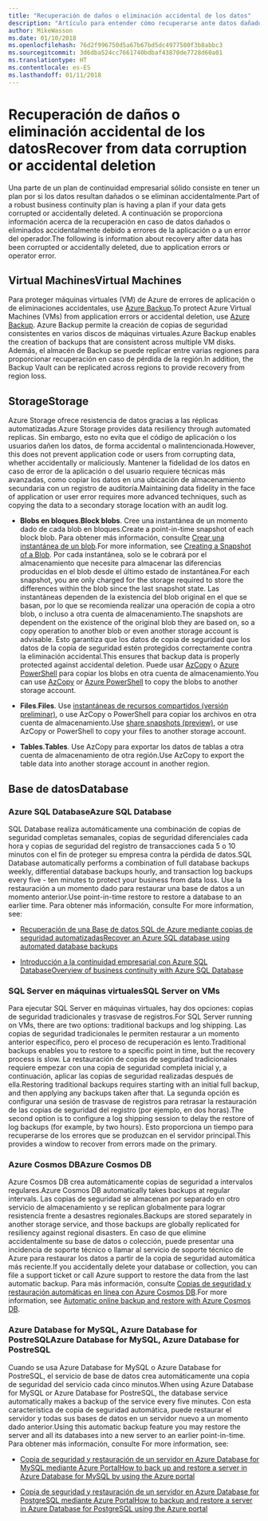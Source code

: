 ```yaml
---
title: "Recuperación de daños o eliminación accidental de los datos"
description: "Artículo para entender cómo recuperarse ante datos dañados o eliminación accidental de datos y para diseñar aplicaciones resistentes, con alta disponibilidad y con tolerancia a errores, así como para planear la recuperación ante desastres"
author: MikeWasson
ms.date: 01/10/2018
ms.openlocfilehash: 76d2f996750d5a67b67bd5dc4977580f3b8abbc3
ms.sourcegitcommit: 3d6dba524cc7661740bdbaf43870de7728d60a01
ms.translationtype: HT
ms.contentlocale: es-ES
ms.lasthandoff: 01/11/2018
---
```

# <a name="recover-from-data-corruption-or-accidental-deletion"></a><span data-ttu-id="a83d4-103">Recuperación de daños o eliminación accidental de los datos</span><span class="sxs-lookup"><span data-stu-id="a83d4-103">Recover from data corruption or accidental deletion</span></span> 

<span data-ttu-id="a83d4-104">Una parte de un plan de continuidad empresarial sólido consiste en tener un plan por si los datos resultan dañados o se eliminan accidentalmente.</span><span class="sxs-lookup"><span data-stu-id="a83d4-104">Part of a robust business continuity plan is having a plan if your data gets corrupted or accidentally deleted.</span></span> <span data-ttu-id="a83d4-105">A continuación se proporciona información acerca de la recuperación en caso de datos dañados o eliminados accidentalmente debido a errores de la aplicación o a un error del operador.</span><span class="sxs-lookup"><span data-stu-id="a83d4-105">The following is information about recovery after data has been corrupted or accidentally deleted, due to application errors or operator error.</span></span>

## <a name="virtual-machines"></a><span data-ttu-id="a83d4-106">Virtual Machines</span><span class="sxs-lookup"><span data-stu-id="a83d4-106">Virtual Machines</span></span>

<span data-ttu-id="a83d4-107">Para proteger máquinas virtuales (VM) de Azure de errores de aplicación o de eliminaciones accidentales, use [Azure Backup](/azure/backup/).</span><span class="sxs-lookup"><span data-stu-id="a83d4-107">To protect Azure Virtual Machines (VMs) from application errors or accidental deletion, use [Azure Backup](/azure/backup/).</span></span> <span data-ttu-id="a83d4-108">Azure Backup permite la creación de copias de seguridad consistentes en varios discos de máquinas virtuales.</span><span class="sxs-lookup"><span data-stu-id="a83d4-108">Azure Backup enables the creation of backups that are consistent across multiple VM disks.</span></span> <span data-ttu-id="a83d4-109">Además, el almacén de Backup se puede replicar entre varias regiones para proporcionar recuperación en caso de pérdida de la región.</span><span class="sxs-lookup"><span data-stu-id="a83d4-109">In addition, the Backup Vault can be replicated across regions to provide recovery from region loss.</span></span>

## <a name="storage"></a><span data-ttu-id="a83d4-110">Storage</span><span class="sxs-lookup"><span data-stu-id="a83d4-110">Storage</span></span>

<span data-ttu-id="a83d4-111">Azure Storage ofrece resistencia de datos gracias a las réplicas automatizadas.</span><span class="sxs-lookup"><span data-stu-id="a83d4-111">Azure Storage provides data resiliency through automated replicas.</span></span> <span data-ttu-id="a83d4-112">Sin embargo, esto no evita que el código de aplicación o los usuarios dañen los datos, de forma accidental o malintencionada.</span><span class="sxs-lookup"><span data-stu-id="a83d4-112">However, this does not prevent application code or users from corrupting data, whether accidentally or maliciously.</span></span> <span data-ttu-id="a83d4-113">Mantener la fidelidad de los datos en caso de error de la aplicación o del usuario requiere técnicas más avanzadas, como copiar los datos en una ubicación de almacenamiento secundaria con un registro de auditoría.</span><span class="sxs-lookup"><span data-stu-id="a83d4-113">Maintaining data fidelity in the face of application or user error requires more advanced techniques, such as copying the data to a secondary storage location with an audit log.</span></span> 

- <span data-ttu-id="a83d4-114">**Blobs en bloques**.</span><span class="sxs-lookup"><span data-stu-id="a83d4-114">**Block blobs**.</span></span> <span data-ttu-id="a83d4-115">Cree una instantánea de un momento dado de cada blob en bloques.</span><span class="sxs-lookup"><span data-stu-id="a83d4-115">Create a point-in-time snapshot of each block blob.</span></span> <span data-ttu-id="a83d4-116">Para obtener más información, consulte [Crear una instantánea de un blob](/rest/api/storageservices/creating-a-snapshot-of-a-blob).</span><span class="sxs-lookup"><span data-stu-id="a83d4-116">For more information, see [Creating a Snapshot of a Blob](/rest/api/storageservices/creating-a-snapshot-of-a-blob).</span></span> <span data-ttu-id="a83d4-117">Por cada instantánea, solo se le cobrará por el almacenamiento que necesite para almacenar las diferencias producidas en el blob desde el último estado de instantánea.</span><span class="sxs-lookup"><span data-stu-id="a83d4-117">For each snapshot, you are only charged for the storage required to store the differences within the blob since the last snapshot state.</span></span> <span data-ttu-id="a83d4-118">Las instantáneas dependen de la existencia del blob original en el que se basan, por lo que se recomienda realizar una operación de copia a otro blob, o incluso a otra cuenta de almacenamiento.</span><span class="sxs-lookup"><span data-stu-id="a83d4-118">The snapshots are dependent on the existence of the original blob they are based on, so a copy operation to another blob or even another storage account is advisable.</span></span> <span data-ttu-id="a83d4-119">Esto garantiza que los datos de copia de seguridad que los datos de la copia de seguridad estén protegidos correctamente contra la eliminación accidental.</span><span class="sxs-lookup"><span data-stu-id="a83d4-119">This ensures that backup data is properly protected against accidental deletion.</span></span> <span data-ttu-id="a83d4-120">Puede usar [AzCopy](/azure/storage/common/storage-use-azcopy) o [Azure PowerShell](/azure/storage/common/storage-powershell-guide-full) para copiar los blobs en otra cuenta de almacenamiento.</span><span class="sxs-lookup"><span data-stu-id="a83d4-120">You can use [AzCopy](/azure/storage/common/storage-use-azcopy) or [Azure PowerShell](/azure/storage/common/storage-powershell-guide-full) to copy the blobs to another storage account.</span></span>

- <span data-ttu-id="a83d4-121">**Files**.</span><span class="sxs-lookup"><span data-stu-id="a83d4-121">**Files**.</span></span> <span data-ttu-id="a83d4-122">Use [instantáneas de recursos compartidos (versión preliminar)](/azure/storage/files/storage-how-to-use-files-snapshots), o use AzCopy o PowerShell para copiar los archivos en otra cuenta de almacenamiento.</span><span class="sxs-lookup"><span data-stu-id="a83d4-122">Use [share snapshots (preview)](/azure/storage/files/storage-how-to-use-files-snapshots), or use AzCopy or PowerShell to copy your files to another storage account.</span></span>

- <span data-ttu-id="a83d4-123">**Tables**.</span><span class="sxs-lookup"><span data-stu-id="a83d4-123">**Tables**.</span></span> <span data-ttu-id="a83d4-124">Use AzCopy para exportar los datos de tablas a otra cuenta de almacenamiento de otra región.</span><span class="sxs-lookup"><span data-stu-id="a83d4-124">Use AzCopy to export the table data into another storage account in another region.</span></span>

## <a name="database"></a><span data-ttu-id="a83d4-125">Base de datos</span><span class="sxs-lookup"><span data-stu-id="a83d4-125">Database</span></span>

### <a name="azure-sql-database"></a><span data-ttu-id="a83d4-126">Azure SQL Database</span><span class="sxs-lookup"><span data-stu-id="a83d4-126">Azure SQL Database</span></span> 

<span data-ttu-id="a83d4-127">SQL Database realiza automáticamente una combinación de copias de seguridad completas semanales, copias de seguridad diferenciales cada hora y copias de seguridad del registro de transacciones cada 5 o 10 minutos con el fin de proteger su empresa contra la pérdida de datos.</span><span class="sxs-lookup"><span data-stu-id="a83d4-127">SQL Database automatically performs a combination of full database backups weekly, differential database backups hourly, and transaction log backups every five - ten minutes to protect your business from data loss.</span></span> <span data-ttu-id="a83d4-128">Use la restauración a un momento dado para restaurar una base de datos a un momento anterior.</span><span class="sxs-lookup"><span data-stu-id="a83d4-128">Use point-in-time restore to restore a database to an earlier time.</span></span> <span data-ttu-id="a83d4-129">Para obtener más información, consulte </span><span class="sxs-lookup"><span data-stu-id="a83d4-129">For more information, see:</span></span>

- [<span data-ttu-id="a83d4-130">Recuperación de una Base de datos SQL de Azure mediante copias de seguridad automatizadas</span><span class="sxs-lookup"><span data-stu-id="a83d4-130">Recover an Azure SQL database using automated database backups</span></span>](/azure/sql-database/sql-database-recovery-using-backups)

- [<span data-ttu-id="a83d4-131">Introducción a la continuidad empresarial con Azure SQL Database</span><span class="sxs-lookup"><span data-stu-id="a83d4-131">Overview of business continuity with Azure SQL Database</span></span>](/azure/sql-database/sql-database-business-continuity)

### <a name="sql-server-on-vms"></a><span data-ttu-id="a83d4-132">SQL Server en máquinas virtuales</span><span class="sxs-lookup"><span data-stu-id="a83d4-132">SQL Server on VMs</span></span>

<span data-ttu-id="a83d4-133">Para ejecutar SQL Server en máquinas virtuales, hay dos opciones: copias de seguridad tradicionales y trasvase de registros.</span><span class="sxs-lookup"><span data-stu-id="a83d4-133">For SQL Server running on VMs, there are two options: traditional backups and log shipping.</span></span> <span data-ttu-id="a83d4-134">Las copias de seguridad tradicionales le permiten restaurar a un momento anterior específico, pero el proceso de recuperación es lento.</span><span class="sxs-lookup"><span data-stu-id="a83d4-134">Traditional backups enables you to restore to a specific point in time, but the recovery process is slow.</span></span> <span data-ttu-id="a83d4-135">La restauración de copias de seguridad tradicionales requiere empezar con una copia de seguridad completa inicial y, a continuación, aplicar las copias de seguridad realizadas después de ella.</span><span class="sxs-lookup"><span data-stu-id="a83d4-135">Restoring traditional backups requires starting with an initial full backup, and then applying any backups taken after that.</span></span> <span data-ttu-id="a83d4-136">La segunda opción es configurar una sesión de trasvase de registros para retrasar la restauración de las copias de seguridad del registro (por ejemplo, en dos horas).</span><span class="sxs-lookup"><span data-stu-id="a83d4-136">The second option is to configure a log shipping session to delay the restore of log backups (for example, by two hours).</span></span> <span data-ttu-id="a83d4-137">Esto proporciona un tiempo para recuperarse de los errores que se produzcan en el servidor principal.</span><span class="sxs-lookup"><span data-stu-id="a83d4-137">This provides a window to recover from errors made on the primary.</span></span>

### <a name="azure-cosmos-db"></a><span data-ttu-id="a83d4-138">Azure Cosmos DB</span><span class="sxs-lookup"><span data-stu-id="a83d4-138">Azure Cosmos DB</span></span>

<span data-ttu-id="a83d4-139">Azure Cosmos DB crea automáticamente copias de seguridad a intervalos regulares.</span><span class="sxs-lookup"><span data-stu-id="a83d4-139">Azure Cosmos DB automatically takes backups at regular intervals.</span></span> <span data-ttu-id="a83d4-140">Las copias de seguridad se almacenan por separado en otro servicio de almacenamiento y se replican globalmente para lograr resistencia frente a desastres regionales.</span><span class="sxs-lookup"><span data-stu-id="a83d4-140">Backups are stored separately in another storage service, and those backups are globally replicated for resiliency against regional disasters.</span></span> <span data-ttu-id="a83d4-141">En caso de que elimine accidentalmente su base de datos o colección, puede presentar una incidencia de soporte técnico o llamar al servicio de soporte técnico de Azure para restaurar los datos a partir de la copia de seguridad automática más reciente.</span><span class="sxs-lookup"><span data-stu-id="a83d4-141">If you accidentally delete your database or collection, you can file a support ticket or call Azure support to restore the data from the last automatic backup.</span></span> <span data-ttu-id="a83d4-142">Para más información, consulte [Copias de seguridad y restauración automáticas en línea con Azure Cosmos DB](/azure/cosmos-db/online-backup-and-restore).</span><span class="sxs-lookup"><span data-stu-id="a83d4-142">For more information, see [Automatic online backup and restore with Azure Cosmos DB](/azure/cosmos-db/online-backup-and-restore).</span></span>

### <a name="azure-database-for-mysql-azure-database-for-postresql"></a><span data-ttu-id="a83d4-143">Azure Database for MySQL, Azure Database for PostreSQL</span><span class="sxs-lookup"><span data-stu-id="a83d4-143">Azure Database for MySQL, Azure Database for PostreSQL</span></span>

<span data-ttu-id="a83d4-144">Cuando se usa Azure Database for MySQL o Azure Database for PostreSQL, el servicio de base de datos crea automáticamente una copia de seguridad del servicio cada cinco minutos.</span><span class="sxs-lookup"><span data-stu-id="a83d4-144">When using Azure Database for MySQL or Azure Database for PostreSQL, the database service automatically makes a backup of the service every five minutes.</span></span> <span data-ttu-id="a83d4-145">Con esta característica de copia de seguridad automática, puede restaurar el servidor y todas sus bases de datos en un servidor nuevo a un momento dado anterior.</span><span class="sxs-lookup"><span data-stu-id="a83d4-145">Using this automatic backup feature you may restore the server and all its databases into a new server to an earlier point-in-time.</span></span> <span data-ttu-id="a83d4-146">Para obtener más información, consulte </span><span class="sxs-lookup"><span data-stu-id="a83d4-146">For more information, see:</span></span>

- [<span data-ttu-id="a83d4-147">Copia de seguridad y restauración de un servidor en Azure Database for MySQL mediante Azure Portal</span><span class="sxs-lookup"><span data-stu-id="a83d4-147">How to back up and restore a server in Azure Database for MySQL by using the Azure portal</span></span>](/azure/mysql/howto-restore-server-portal)

- [<span data-ttu-id="a83d4-148">Copia de seguridad y restauración de un servidor en Azure Database for PostgreSQL mediante Azure Portal</span><span class="sxs-lookup"><span data-stu-id="a83d4-148">How to backup and restore a server in Azure Database for PostgreSQL using the Azure portal</span></span>](/azure/postgresql/howto-restore-server-portal)

